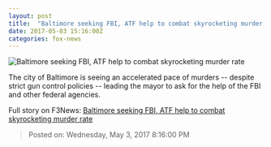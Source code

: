 ```yaml
---
layout: post
title:  "Baltimore seeking FBI, ATF help to combat skyrocketing murder rate"
date: 2017-05-03 15:16:00Z
categories: fox-news
---
```


![Baltimore seeking FBI, ATF help to combat skyrocketing murder rate](http://a57.foxnews.com/media2.foxnews.com/BrightCove/694940094001/2017/05/01/876/493/694940094001_5417724160001_5417715628001-vs.jpg?ve=1&tl=1)

The city of Baltimore is seeing an accelerated pace of murders -- despite strict gun control policies -- leading the mayor to ask for the help of the FBI and other federal agencies.


Full story on F3News: [Baltimore seeking FBI, ATF help to combat skyrocketing murder rate](http://www.f3nws.com/n/MQyxRB)

> Posted on: Wednesday, May 3, 2017 8:16:00 PM
